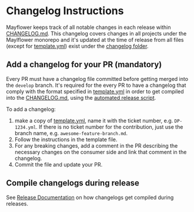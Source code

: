 # Changelog Instructions

Mayflower keeps track of all notable changes in each release within [CHANGELOG.md](../../CHANGELOG.md). This changelog covers changes in all projects under the Maylflower monorepo and it's updated at the time of release from all files (except for [template.yml](../../changelogs/template.yml)) exist under the [changelog folder](../../changelogs).



## Add a changelog for your PR (mandatory)

Every PR must have a changelog file committed before getting merged into the `develop` branch. It's required for the every PR to have a changelog that comply with the format specified in [template.yml](../../changelogs/template.yml) in order to get compiled into the [CHANGELOG.md](../../CHANGELOG.md), using the [automated release script](../../scripts/compile-changelogs.js).

To add a changelog:
1. make a copy of [template.yml](../../changelogs/template.yml), name it with the ticket number, e.g. `DP-1234.yml`. If there is no ticket number for the contribution, just use the branch name, e.g. `awesome-feature-branch.md`.
2. Follow the instructions in the template file.
3. For any breaking changes, add a comment in the PR describing the necessary changes on the consumer side and link that comment in the changelog.
4. Commit the file and update your PR.

## Compile changelogs during release

See [Release Documentation](./release.md) on how changelogs get compiled during releases.
